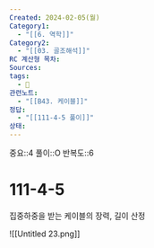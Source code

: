 ```yaml
---
Created: 2024-02-05(월)
Category1:
  - "[[6. 역학]]"
Category2:
  - "[[03. 골조해석]]"
RC 계산형 목차: 
Sources: 
tags:
  - 🧮
관련노트:
  - "[[B43. 케이블]]"
정답:
  - "[[111-4-5 풀이]]"
상태:
---
```

중요::4
풀이::O
반복도::6

#  111-4-5


집중하중을 받는 케이블의 장력, 길이 산정

![[Untitled 23.png]]